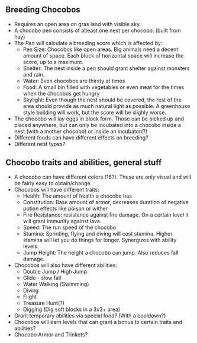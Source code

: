 ## Breeding Chocobos
* Requires an open area on gras land with visible sky.
* A chocobo pen consists of atleast one nest per chocobo. (built from hay)
* The *Pen* will calculate a breeding score which is affected by:
  * Pen Size: Chocobos like open areas. Big animals need a decent amount of space. Each block of horizontal space will increase the score, up to a maximum.
  * Shelter: The nest inside a pen should grant shelter against monsters and rain.
  * Water: Even chocobos are thirsty at times
  * Food: A small bin filled with vegetables or even meat for the times when the chocobos get hungry
  * Skylight: Even though the nest should be covered, the rest of the area should provide as much natural light as possible. A greenhouse style building will work, but the score will be slighly worse.
* The chocobo will lay eggs in block form. Those can be picked up and placed anywhere, but can only be incubated into a chocobo inside a nest (with a mother chocobo) or inside an incubator(?)
* Different foods can have different effects on breeding?
* Different nest types?

## Chocobo traits and abilities, general stuff
* A chocobo can have different colors (16?). These are only visual and will be fairly easy to obtain/change.
* Chocobos will have different traits:
  * Health: The amount of health a chocobo has
  * Constitution: Base amount of armor, decreases duration of negative potion effects like poison or wither
  * Fire Resistance: resistance against fire damage. On a certain level it will grant immunity against lava.
  * Speed: The run speed of the chocobo
  * Stamina: Sprinting, flying and diving will cost stamina. Higher stamina will let you do things for longer. Synergizes with ability levels.
  * Jump Height: The height a chocobo can jump. Also reduces fall damage.
* Chocobos will also have different abilities:
  * Double Jump / High Jump
  * Glide - slow fall
  * Water Walking (Swimming)
  * Diving
  * Flight
  * Treasure Hunt(?)
  * Digging (Dig soft blocks in a 3x3+ area)
* Grant temporary abilities via special food? (With a cooldown?)
* Chocobos will earn levels that can grant a bonus to certain traits and abilities?
* Chocobo Armor and Trinkets?